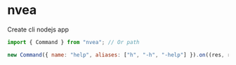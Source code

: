 # nvea
Create cli nodejs app

```js
import { Command } from "nvea"; // Or path

new Command({ name: "help", aliases: ["h", "-h", "-help"] }).on((res, req) => {})
```
